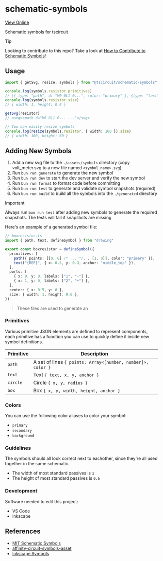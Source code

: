 # schematic-symbols

[View Online](https://symbols.tscircuit.com/)

Schematic symbols for tscircuit

> [!TIP]
> Looking to contribute to this repo? Take a look at [How to Contribute to Schematic Symbols](https://blog.tscircuit.com/p/how-to-contribute-to-schematic-symbols)!

## Usage

```ts
import { getSvg, resize, symbols } from "@tscircuit/schematic-symbols"

console.log(symbols.resistor.primitives)
// [{ type: "path", d: "M0 0L1 0...", color: "primary" }, {type: "text", text: "{REF}", ... }]
console.log(symbols.resistor.size)
// { width: 1, height: 0.6 }

getSvg(resistor)
// <svg><path d="M0 0L1 0... ..."</svg>

// You can easily resize symbols
console.log(resize(symbols.resistor, { width: 100 }).size)
// { width: 100, height: 60 }
```

## Adding New Symbols

1. Add a new svg file to the `./assets/symbols` directory (copy volt_meter.svg to a new file named `<symbol_name>.svg`)
2. Run `bun run generate` to generate the new symbol
3. Run `bun run dev` to start the dev server and verify the new symbol
4. Run `bun run format` to format code before committing
5. Run `bun run test` to generate and validate symbol snapshots (required)
6. Run `bun run build` to build all the symbols into the `./generated` directory

> [!IMPORTANT]
> Always run `bun run test` after adding new symbols to generate the required snapshots. The tests will fail if snapshots are missing.

Here's an example of a generated symbol file:

```ts
// boxresistor.ts
import { path, text, defineSymbol } from "drawing"

export const boxresistor = defineSymbol({
  primitives: [
    path({ points: [[0, 0] /* ... */, , [1, 0]], color: "primary" }),
    text("{REF}", { x: 0.5, y: 0.3, anchor: "middle_top" }),
  ],
  ports: [
    { x: 0, y: 0, labels: ["1", "-"] },
    { x: 1, y: 0, labels: ["2", "+"] },
  ],
  center: { x: 0.5, y: 0 },
  size: { width: 1, height: 0.6 },
})
```

> These files are used to generate an

### Primitives

Various primitive JSON elements are defined to represent components, each primitive has
a function you can use to quickly define it inside new symbol definitions.

| Primitive | Description                                                 |
| --------- | ----------------------------------------------------------- |
| `path`    | A set of lines `{ points: Array<[number, number]>, color }` |
| `text`    | Text `{ text, x, y, anchor }`                               |
| `circle`  | Circle `{ x, y, radius }`                                   |
| `box`     | Box `{ x, y, width, height, anchor }`                       |

### Colors

You can use the following color aliases to color your symbol:

- `primary`
- `secondary`
- `background`

### Guidelines

The symbols should all look correct next to eachother, since they're all used together
in the same schematic.

- The width of most standard passives is `1`
- The height of most standard passives is `0.6`

### Development

Software needed to edit this project:

- VS Code
- Inkscape

## References

- [MIT Schematic Symbols](https://github.com/sjgallagher2/SchematicSymbolsSVG)
- [affinity-circuit-symbols-asset](https://github.com/keikawa/affinity-circuit-symbols-asset/tree/main)
- [Inkscape Symbols](https://github.com/upb-lea/Inkscape_electric_Symbols?tab=readme-ov-file)
